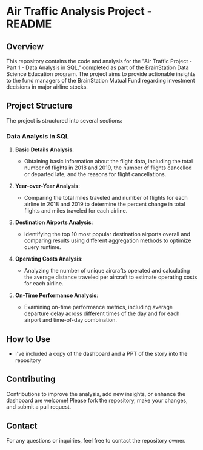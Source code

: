 # Air Traffic Analysis Project - README

## Overview

This repository contains the code and analysis for the "Air Traffic Project - Part 1 - Data Analysis in SQL," completed as part of the BrainStation Data Science Education program. The project aims to provide actionable insights to the fund managers of the BrainStation Mutual Fund regarding investment decisions in major airline stocks. 

## Project Structure

The project is structured into several sections:

### Data Analysis in SQL

1. **Basic Details Analysis**: 
   - Obtaining basic information about the flight data, including the total number of flights in 2018 and 2019, the number of flights cancelled or departed late, and the reasons for flight cancellations.

2. **Year-over-Year Analysis**:
   - Comparing the total miles traveled and number of flights for each airline in 2018 and 2019 to determine the percent change in total flights and miles traveled for each airline.

3. **Destination Airports Analysis**:
   - Identifying the top 10 most popular destination airports overall and comparing results using different aggregation methods to optimize query runtime.

4. **Operating Costs Analysis**:
   - Analyzing the number of unique aircrafts operated and calculating the average distance traveled per aircraft to estimate operating costs for each airline.

5. **On-Time Performance Analysis**:
   - Examining on-time performance metrics, including average departure delay across different times of the day and for each airport and time-of-day combination.

## How to Use

- I've included a copy of the dashboard and a PPT of the story into the repository

## Contributing

Contributions to improve the analysis, add new insights, or enhance the dashboard are welcome! Please fork the repository, make your changes, and submit a pull request.

## Contact

For any questions or inquiries, feel free to contact the repository owner.

